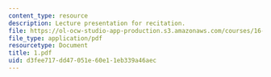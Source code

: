 ```yaml
---
content_type: resource
description: Lecture presentation for recitation.
file: https://ol-ocw-studio-app-production.s3.amazonaws.com/courses/16-01-unified-engineering-i-ii-iii-iv-fall-2005-spring-2006/d3fee717dd47051e60e11eb339a46aec_1.pdf
file_type: application/pdf
resourcetype: Document
title: 1.pdf
uid: d3fee717-dd47-051e-60e1-1eb339a46aec
---
```

